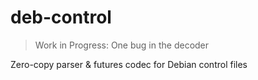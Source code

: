 # deb-control

> Work in Progress: One bug in the decoder

Zero-copy parser & futures codec for Debian control files
